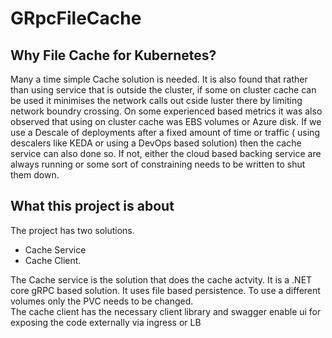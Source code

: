 # GRpcFileCache
 Why File Cache for Kubernetes?
 ------------------------------
Many a time simple Cache solution is needed. It is also found that rather than using service that is outside the cluster, if some on cluster cache can be used it minimises the network calls out cside luster there by limiting network boundry crossing. On some experienced based metrics it was also observed that using on cluster cache was EBS volumes or Azure disk. If we use a Descale of deployments after a fixed amount of time or traffic ( using descalers like KEDA or using a DevOps based solution) then the cache service can also done so. If not, either the cloud based backing service are always running or some sort of constraining needs to be written to shut them down.

What this project is about
---------------------------
The project has two solutions.<br/>
* Cache Service
* Cache Client.

<p> The Cache service is the solution that does the cache actvity. It is a .NET core gRPC based solution. It uses file based persistence.  To use a different volumes only the PVC needs to be changed. <br>
The cache client has the necessary client library and swagger enable ui for exposing the code externally via ingress or LB <br>

